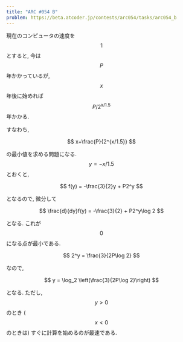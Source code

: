 ```yaml
---
title: "ARC #054 B"
problem: https://beta.atcoder.jp/contests/arc054/tasks/arc054_b
---
```

現在のコンピュータの速度を $$ 1 $$ とすると, 今は $$ P $$ 年かかっているが, $$ x $$ 年後に始めれば $$ P/2^{x/1.5} $$ 年かかる.

すなわち,

$$
x+\frac{P}{2^{x/1.5}}
$$

の最小値を求める問題になる. $$ y = -x/1.5 $$ とおくと,

$$
f(y) = -\frac{3}{2}y + P2^y
$$

となるので, 微分して

$$
\frac{d}{dy}f(y) = -\frac{3}{2} + P2^y\log 2
$$

となる. これが $$ 0 $$ になる点が最小である.

$$
2^y = \frac{3}{2P\log 2}
$$

なので,

$$
y = \log_2 \left(\frac{3}{2P\log 2}\right)
$$

となる. ただし, $$ y \gt 0 $$ のとき ($$ x \lt 0 $$ のときは) すぐに計算を始めるのが最速である.
